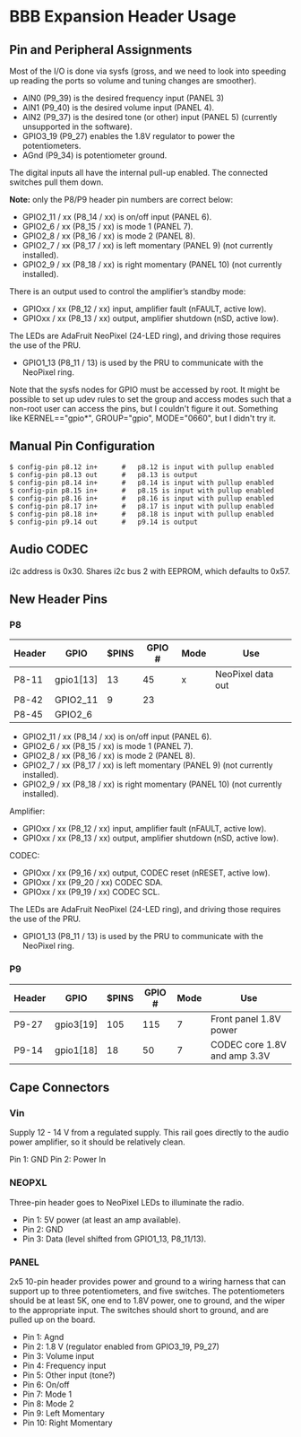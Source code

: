 # BBB Expansion Header Usage

Pin and Peripheral Assignments
------------------------------

Most of the I/O is done via sysfs (gross, and we need to look into speeding up reading the ports so volume and tuning changes are smoother).

* AIN0 (P9_39) is the desired frequency input (PANEL 3)
* AIN1 (P9_40) is the desired volume input (PANEL 4).
* AIN2 (P9_37) is the desired tone (or other) input (PANEL 5) (currently unsupported in the software).
* GPIO3\_19 (P9_27) enables the 1.8V regulator to power the potentiometers.
* AGnd (P9_34) is potentiometer ground.

The digital inputs all have the internal pull-up enabled. The connected switches pull them down.

**Note:** only the P8/P9 header pin numbers are correct below:

* GPIO2\_11 / xx (P8_14 / xx) is on/off input (PANEL 6).
* GPIO2\_6 / xx (P8_15 / xx) is mode 1 (PANEL 7).
* GPIO2\_8 / xx (P8_16 / xx) is mode 2 (PANEL 8).
* GPIO2\_7 / xx (P8_17 / xx) is left momentary (PANEL 9) (not currently installed).
* GPIO2\_9 / xx (P8_18 / xx) is right momentary (PANEL 10) (not currently installed).
 
There is an output used to control the amplifier’s standby mode:

* GPIOxx / xx (P8_12 / xx) input, amplifier fault (nFAULT, active low).
* GPIOxx / xx (P8_13 / xx) output, amplifier shutdown (nSD, active low).

The LEDs are AdaFruit NeoPixel (24-LED ring), and driving those requires the use of the PRU.

* GPIO1\_13 (P8_11 / 13) is used by the PRU to communicate with the NeoPixel ring.

Note that the sysfs nodes for GPIO must be accessed by root. It might be possible to set up udev rules to set the group and access modes such that a non-root user can access the pins, but I couldn't figure it out. Something like KERNEL=="gpio*", GROUP="gpio", MODE="0660", but I didn't try it.

## Manual Pin Configuration

	$ config-pin p8.12 in+		#	p8.12 is input with pullup enabled
	$ config-pin p8.13 out		#	p8.13 is output
	$ config-pin p8.14 in+		#	p8.14 is input with pullup enabled
	$ config-pin p8.15 in+		#	p8.15 is input with pullup enabled
	$ config-pin p8.16 in+		#	p8.16 is input with pullup enabled
	$ config-pin p8.17 in+		#	p8.17 is input with pullup enabled
	$ config-pin p8.18 in+		#	p8.18 is input with pullup enabled
	$ config-pin p9.14 out		#	p9.14 is output
	

Audio CODEC
-----------
i2c address is 0x30. Shares i2c bus 2 with EEPROM, which defaults to 0x57.

New Header Pins
---------------
### P8

|Header|GPIO|$PINS	|GPIO #|Mode|Use|
|---|-------|----|-----|------|----|
|P8-11|gpio1[13]|13|45|x|NeoPixel data out|
|P8-42			|GPIO2_11	|9		|23			|
|P8-45			|GPIO2_6	|

* GPIO2\_11 / xx (P8_14 / xx) is on/off input (PANEL 6).
* GPIO2\_6 / xx (P8_15 / xx) is mode 1 (PANEL 7).
* GPIO2\_8 / xx (P8_16 / xx) is mode 2 (PANEL 8).
* GPIO2\_7 / xx (P8_17 / xx) is left momentary (PANEL 9) (not currently installed).
* GPIO2\_9 / xx (P8_18 / xx) is right momentary (PANEL 10) (not currently installed).
 
Amplifier:

* GPIOxx / xx (P8_12 / xx) input, amplifier fault (nFAULT, active low).
* GPIOxx / xx (P8_13 / xx) output, amplifier shutdown (nSD, active low).

CODEC:

* GPIOxx / xx (P9_16 / xx) output, CODEC reset (nRESET, active low).
* GPIOxx / xx (P9_20 / xx) CODEC SDA.
* GPIOxx / xx (P9_19 / xx) CODEC SCL.

The LEDs are AdaFruit NeoPixel (24-LED ring), and driving those requires the use of the PRU.

* GPIO1\_13 (P8_11 / 13) is used by the PRU to communicate with the NeoPixel ring.


### P9

|Header|GPIO|$PINS	|GPIO #|Mode|Use|
|---|-------|----|-----|------|----|
|P9-27|gpio3[19]|105|115|7|Front panel 1.8V power|
|P9-14|gpio1[18]|18|50|7|CODEC core 1.8V and amp 3.3V|

Cape Connectors
---------------

### Vin

Supply 12 - 14 V from a regulated supply. This rail goes directly to the audio power amplifier, so it should be relatively clean.

Pin 1: GND
Pin 2: Power In

### NEOPXL

Three-pin header goes to NeoPixel LEDs to illuminate the radio.

* Pin 1: 5V power (at least an amp available).
* Pin 2: GND
* Pin 3: Data (level shifted from GPIO1\_13, P8_11/13).

### PANEL

2x5 10-pin header provides power and ground to a wiring harness that can support up to three potentiometers, and five switches. The potentiometers should be at least 5K, one end to 1.8V power, one to ground, and the wiper to the appropriate input. The switches should short to ground, and are pulled up on the board.

* Pin 1: Agnd
* Pin 2: 1.8 V (regulator enabled from GPIO3\_19, P9_27)
* Pin 3: Volume input
* Pin 4: Frequency input
* Pin 5: Other input (tone?)
* Pin 6: On/off
* Pin 7: Mode 1
* Pin 8: Mode 2
* Pin 9: Left Momentary
* Pin 10: Right Momentary

